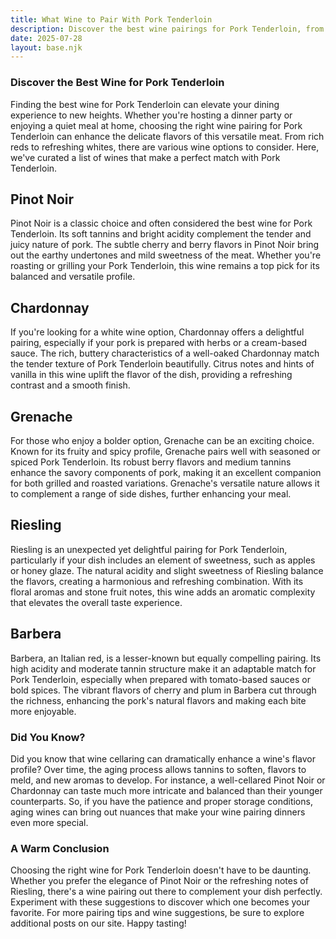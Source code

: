 ```yaml
---
title: What Wine to Pair With Pork Tenderloin
description: Discover the best wine pairings for Pork Tenderloin, from bold reds to crisp whites.
date: 2025-07-28
layout: base.njk
---
```


### Discover the Best Wine for Pork Tenderloin

Finding the best wine for Pork Tenderloin can elevate your dining experience to new heights. Whether you're hosting a dinner party or enjoying a quiet meal at home, choosing the right wine pairing for Pork Tenderloin can enhance the delicate flavors of this versatile meat. From rich reds to refreshing whites, there are various wine options to consider. Here, we've curated a list of wines that make a perfect match with Pork Tenderloin.

## Pinot Noir

Pinot Noir is a classic choice and often considered the best wine for Pork Tenderloin. Its soft tannins and bright acidity complement the tender and juicy nature of pork. The subtle cherry and berry flavors in Pinot Noir bring out the earthy undertones and mild sweetness of the meat. Whether you're roasting or grilling your Pork Tenderloin, this wine remains a top pick for its balanced and versatile profile.

## Chardonnay

If you're looking for a white wine option, Chardonnay offers a delightful pairing, especially if your pork is prepared with herbs or a cream-based sauce. The rich, buttery characteristics of a well-oaked Chardonnay match the tender texture of Pork Tenderloin beautifully. Citrus notes and hints of vanilla in this wine uplift the flavor of the dish, providing a refreshing contrast and a smooth finish.

## Grenache

For those who enjoy a bolder option, Grenache can be an exciting choice. Known for its fruity and spicy profile, Grenache pairs well with seasoned or spiced Pork Tenderloin. Its robust berry flavors and medium tannins enhance the savory components of pork, making it an excellent companion for both grilled and roasted variations. Grenache's versatile nature allows it to complement a range of side dishes, further enhancing your meal.

## Riesling

Riesling is an unexpected yet delightful pairing for Pork Tenderloin, particularly if your dish includes an element of sweetness, such as apples or honey glaze. The natural acidity and slight sweetness of Riesling balance the flavors, creating a harmonious and refreshing combination. With its floral aromas and stone fruit notes, this wine adds an aromatic complexity that elevates the overall taste experience.

## Barbera

Barbera, an Italian red, is a lesser-known but equally compelling pairing. Its high acidity and moderate tannin structure make it an adaptable match for Pork Tenderloin, especially when prepared with tomato-based sauces or bold spices. The vibrant flavors of cherry and plum in Barbera cut through the richness, enhancing the pork's natural flavors and making each bite more enjoyable.

### Did You Know?

Did you know that wine cellaring can dramatically enhance a wine's flavor profile? Over time, the aging process allows tannins to soften, flavors to meld, and new aromas to develop. For instance, a well-cellared Pinot Noir or Chardonnay can taste much more intricate and balanced than their younger counterparts. So, if you have the patience and proper storage conditions, aging wines can bring out nuances that make your wine pairing dinners even more special.

### A Warm Conclusion

Choosing the right wine for Pork Tenderloin doesn't have to be daunting. Whether you prefer the elegance of Pinot Noir or the refreshing notes of Riesling, there's a wine pairing out there to complement your dish perfectly. Experiment with these suggestions to discover which one becomes your favorite. For more pairing tips and wine suggestions, be sure to explore additional posts on our site. Happy tasting!